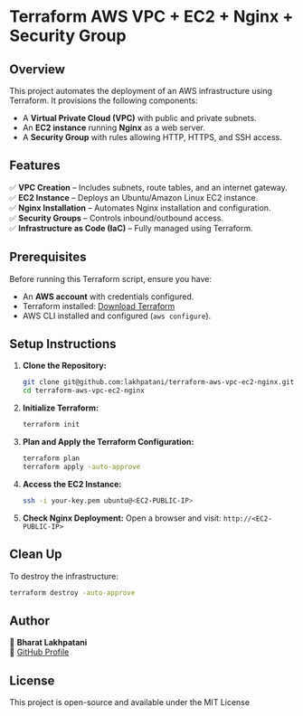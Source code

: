 # Terraform AWS VPC + EC2 + Nginx + Security Group

## Overview
This project automates the deployment of an AWS infrastructure using Terraform. It provisions the following components:
- A **Virtual Private Cloud (VPC)** with public and private subnets.
- An **EC2 instance** running **Nginx** as a web server.
- A **Security Group** with rules allowing HTTP, HTTPS, and SSH access.

## Features
✅ **VPC Creation** – Includes subnets, route tables, and an internet gateway.  
✅ **EC2 Instance** – Deploys an Ubuntu/Amazon Linux EC2 instance.  
✅ **Nginx Installation** – Automates Nginx installation and configuration.  
✅ **Security Groups** – Controls inbound/outbound access.  
✅ **Infrastructure as Code (IaC)** – Fully managed using Terraform.  

## Prerequisites
Before running this Terraform script, ensure you have:
- An **AWS account** with credentials configured.
- Terraform installed: [Download Terraform](https://developer.hashicorp.com/terraform/downloads)
- AWS CLI installed and configured (`aws configure`).

## Setup Instructions
1. **Clone the Repository:**
   ```bash
   git clone git@github.com:lakhpatani/terraform-aws-vpc-ec2-nginx.git
   cd terraform-aws-vpc-ec2-nginx
   ```

2. **Initialize Terraform:**
   ```bash
   terraform init
   ```

3. **Plan and Apply the Terraform Configuration:**
   ```bash
   terraform plan
   terraform apply -auto-approve
   ```

4. **Access the EC2 Instance:**
   ```bash
   ssh -i your-key.pem ubuntu@<EC2-PUBLIC-IP>
   ```

5. **Check Nginx Deployment:**
   Open a browser and visit: `http://<EC2-PUBLIC-IP>`

## Clean Up
To destroy the infrastructure:
```bash
terraform destroy -auto-approve
```

## Author
👤 **Bharat Lakhpatani**  
📧 [GitHub Profile](https://github.com/lakhpatani)

## License
This project is open-source and available under the MIT License
